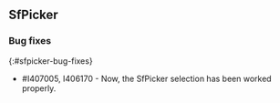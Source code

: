 ## SfPicker

### Bug fixes
{:#sfpicker-bug-fixes}

* \#I407005, I406170 - Now, the SfPicker selection has been worked properly.
